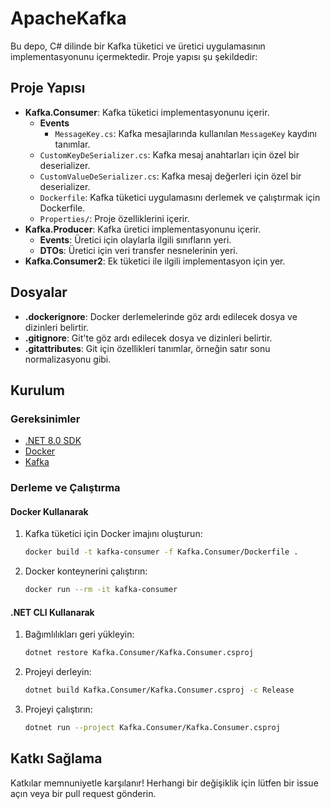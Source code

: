 # ApacheKafka

Bu depo, C# dilinde bir Kafka tüketici ve üretici uygulamasının implementasyonunu içermektedir. Proje yapısı şu şekildedir:

## Proje Yapısı

- **Kafka.Consumer**: Kafka tüketici implementasyonunu içerir.
  - **Events**
    - `MessageKey.cs`: Kafka mesajlarında kullanılan `MessageKey` kaydını tanımlar.
  - `CustomKeyDeSerializer.cs`: Kafka mesaj anahtarları için özel bir deserializer.
  - `CustomValueDeSerializer.cs`: Kafka mesaj değerleri için özel bir deserializer.
  - `Dockerfile`: Kafka tüketici uygulamasını derlemek ve çalıştırmak için Dockerfile.
  - `Properties/`: Proje özelliklerini içerir.
- **Kafka.Producer**: Kafka üretici implementasyonunu içerir.
  - **Events**: Üretici için olaylarla ilgili sınıfların yeri.
  - **DTOs**: Üretici için veri transfer nesnelerinin yeri.
- **Kafka.Consumer2**: Ek tüketici ile ilgili implementasyon için yer.

## Dosyalar

- **.dockerignore**: Docker derlemelerinde göz ardı edilecek dosya ve dizinleri belirtir.
- **.gitignore**: Git'te göz ardı edilecek dosya ve dizinleri belirtir.
- **.gitattributes**: Git için özellikleri tanımlar, örneğin satır sonu normalizasyonu gibi.

## Kurulum

### Gereksinimler

- [.NET 8.0 SDK](https://dotnet.microsoft.com/download/dotnet/8.0)
- [Docker](https://www.docker.com/get-started)
- [Kafka](https://kafka.apache.org/quickstart)

### Derleme ve Çalıştırma

#### Docker Kullanarak

1. Kafka tüketici için Docker imajını oluşturun:

    ```sh
    docker build -t kafka-consumer -f Kafka.Consumer/Dockerfile .
    ```

2. Docker konteynerini çalıştırın:

    ```sh
    docker run --rm -it kafka-consumer
    ```

#### .NET CLI Kullanarak

1. Bağımlılıkları geri yükleyin:

    ```sh
    dotnet restore Kafka.Consumer/Kafka.Consumer.csproj
    ```

2. Projeyi derleyin:

    ```sh
    dotnet build Kafka.Consumer/Kafka.Consumer.csproj -c Release
    ```

3. Projeyi çalıştırın:

    ```sh
    dotnet run --project Kafka.Consumer/Kafka.Consumer.csproj
    ```

## Katkı Sağlama

Katkılar memnuniyetle karşılanır! Herhangi bir değişiklik için lütfen bir issue açın veya bir pull request gönderin.
